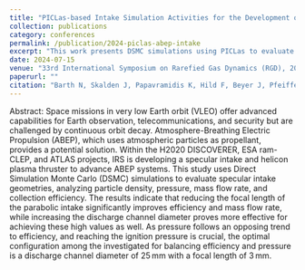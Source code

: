```yaml
---
title: "PICLas-based Intake Simulation Activities for the Development of an ABEP Specular Intake"
collection: publications
category: conferences
permalink: /publication/2024-piclas-abep-intake
excerpt: "This work presents DSMC simulations using PICLas to evaluate the performance of a specular intake for an Atmosphere-Breathing Electric Propulsion system."
date: 2024-07-15
venue: "33rd International Symposium on Rarefied Gas Dynamics (RGD), 2024"
paperurl: ""
citation: "Barth N, Skalden J, Papavramidis K, Hild F, Beyer J, Pfeiffer M, Tietz R, Gutierrez E, Maier P, and Herdrich G. PICLas-based Intake Simulation Activities for the development of an ABEP Specular Intake. 33rd International Symposium on Rarified Gas Dynamics (RGD). 07/2024."
---
```


Abstract:
Space missions in very low Earth orbit (VLEO) offer advanced capabilities for Earth observation, telecommunications, and security but are challenged by continuous orbit decay. Atmosphere-Breathing Electric Propulsion (ABEP), which uses atmospheric particles as propellant, provides a potential solution. Within the H2020 DISCOVERER, ESA ram-CLEP, and ATLAS projects, IRS is developing a specular intake and helicon plasma thruster to advance ABEP systems. This study uses Direct Simulation Monte Carlo (DSMC) simulations to evaluate specular intake geometries, analyzing particle density, pressure, mass flow rate, and collection efficiency. The results indicate that reducing the focal length of the parabolic intake significantly improves efficiency and mass flow rate, while increasing the discharge channel diameter proves more effective for achieving these high values as well. As pressure follows an opposing trend to efficiency, and reaching the ignition pressure is crucial, the optimal configuration among the investigated for balancing efficiency and pressure is a discharge channel diameter of 25 mm with a focal length of 3 mm.


